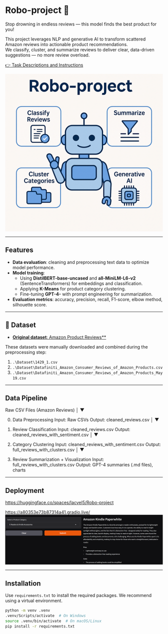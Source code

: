 # **Robo-project** 🤖  
Stop drowning in endless reviews — this model finds the best product for you!  

This project leverages NLP and generative AI to transform scattered Amazon reviews into actionable product recommendations.  
We classify, cluster, and summarize reviews to deliver clear, data-driven suggestions — no more review overload.



[👉 Task Descriptions and Instructions](https://github.com/ironhack-labs/project-nlp-business-case-automated-customers-reviews-v2)

![images/robo - project.png](images/robo-project.png)

---
##  Features

- **Data evaluation**: cleaning and preprocessing text data to optimize model performance.  
- **Model training**:  
  - Using **DistilBERT-base-uncased** and **all-MiniLM-L6-v2** (SentenceTransformers) for embeddings and classification.  
  - Applying **K-Means** for product category clustering.  
  - Fine-tuning **GPT-4-** with prompt engineering for summarization.  
- **Evaluation metrics**: accuracy, precision, recall, F1-score, elbow method, silhouette score.

---

## 📁  Dataset

- [**Original dataset**: Amazon Product Reviews**](https://www.kaggle.com/datasets/datafiniti/consumer-reviews-of-amazon-products)

These datasets were manually downloaded and combined during the preprocessing step:

1. `.\Dataset\1429_1.csv`  
2. `.\Dataset\Datafiniti_Amazon_Consumer_Reviews_of_Amazon_Products.csv`  
3. `.\Dataset\Datafiniti_Amazon_Consumer_Reviews_of_Amazon_Products_May19.csv`  

---

##  Data Pipeline

Raw CSV Files (Amazon Reviews)
       │
       ▼
       
 0) Data Preprocessing
     Input:  Raw CSVs
     Output: cleaned_reviews.csv
       │
       ▼

 1) Review Classification
     Input:  cleaned_reviews.csv
     Output: cleaned_reviews_with_sentiment.csv
       │
       ▼

 2) Category Clustering
     Input:  cleaned_reviews_with_sentiment.csv
     Output: full_reviews_with_clusters.csv
       │
       ▼

 3) Review Summarization + Visualization
     Input:  full_reviews_with_clusters.csv
     Output: GPT-4 summaries (.md files), charts

---

## Deployment 

https://huggingface.co/spaces/lacvel5/Robo-project

https://a80353e73b87314a41.gradio.live/
![images/robo - project.png](images/deploy_robo.png)


---

##  Installation

Use `requirements.txt` to install the required packages. We recommend using a virtual environment.

```bash
python -m venv .venv
.venv/Scripts/activate  # On Windows
source .venv/bin/activate  # On macOS/Linux
pip install -r requirements.txt
```
